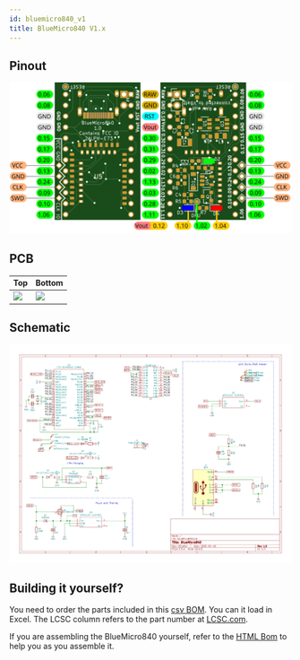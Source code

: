 ```yaml
---
id: bluemicro840_v1
title: BlueMicro840 V1.x
---
```



## Pinout
![img](../static/img/pinout_bluemicrov1.0.svg)

## PCB
| Top  | Bottom  |
|---|---|
| <img src="http://nrf52.jpconstantineau.com/img/pcb_top_bluemicro840_1.0.svg" width="200" />   | <img src="http://nrf52.jpconstantineau.com/img/pcb_bottom_bluemicro840_1.0.svg" width="200" />  |


## Schematic

![img](../static/img/schematic_bluemicro840_1.0.png)

## Building it yourself?

You need to order the parts included in this [csv BOM](http://nrf52.jpconstantineau.com/bom/BlueMicro840/BlueMicro840.csv).  You can it load in Excel.  The LCSC column refers to the part number at [LCSC.com](https://lcsc.com/).

If you are assembling the BlueMicro840 yourself, refer to the [HTML Bom](http://nrf52.jpconstantineau.com/bom/BlueMicro840/ibom.html) to help you as you assemble it.


